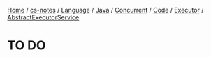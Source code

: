 [Home](https://mengxianbin.github.io) /
[cs-notes](https://mengxianbin.github.io/cs-notes/site) /
[Language](https://mengxianbin.github.io/cs-notes/site/Language) /
[Java](https://mengxianbin.github.io/cs-notes/site/Language/Java) /
[Concurrent](https://mengxianbin.github.io/cs-notes/site/Language/Java/Concurrent) /
[Code](https://mengxianbin.github.io/cs-notes/site/Language/Java/Concurrent/Code) /
[Executor](https://mengxianbin.github.io/cs-notes/site/Language/Java/Concurrent/Code/Executor) /
[AbstractExecutorService](https://mengxianbin.github.io/cs-notes/site/Language/Java/Concurrent/Code/Executor/AbstractExecutorService)

# TO DO
